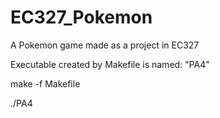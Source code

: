 # EC327_Pokemon
<p>A Pokemon game made as a project in EC327</p>

<p>Executable created by Makefile is named: "PA4"</p>

<p>make -f Makefile</p>

<p>./PA4</p>
